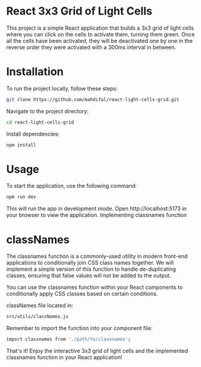 # React 3x3 Grid of Light Cells

This project is a simple React application that builds a 3x3 grid of light cells where you can click on the cells to activate them, turning them green. Once all the cells have been activated, they will be deactivated one by one in the reverse order they were activated with a 300ms interval in between.

# Installation

To run the project locally, follow these steps:

```sh
git clone https://github.com/mahdifal/react-light-cells-grid.git
```

Navigate to the project directory:

```sh
cd react-light-cells-grid
```

Install dependencies:

```sh
npm install
```

# Usage

To start the application, use the following command:

```sh
npm run dev
```

This will run the app in development mode. Open http://localhost:5173 in your browser to view the application.
Implementing classnames function

# classNames

The classnames function is a commonly-used utility in modern front-end applications to conditionally join CSS class names together. We will implement a simple version of this function to handle de-duplicating classes, ensuring that false values will not be added to the output.

You can use the classnames function within your React components to conditionally apply CSS classes based on certain conditions.

classNames file located in:

```sh
src/utils/classNames.js
```

Remember to import the function into your component file:

```sh
import classnames from './path/to/classnames';
```

That's it! Enjoy the interactive 3x3 grid of light cells and the implemented classnames function in your React application!
